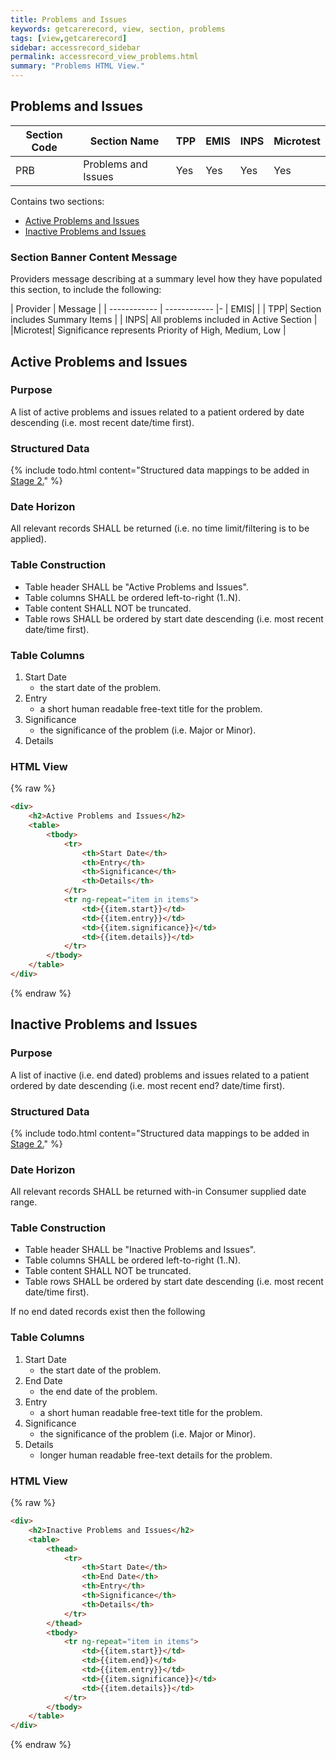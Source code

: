 ```yaml
---
title: Problems and Issues
keywords: getcarerecord, view, section, problems
tags: [view,getcarerecord]
sidebar: accessrecord_sidebar
permalink: accessrecord_view_problems.html
summary: "Problems HTML View."
---
```


## Problems and Issues ##

| Section Code | Section Name | TPP | EMIS | INPS | Microtest |
| ------------ | ------------ |-----|------|------|-----------|
| PRB | Problems and Issues | Yes | Yes | Yes | Yes |

Contains two sections:

 - [Active Problems and Issues](accessrecord_view_problems.html#active-problems-and-issues)
 - [Inactive Problems and Issues](accessrecord_view_problems.html#inactive-problems-and-issues)


### Section Banner Content Message ###

Providers message describing at a summary level how they have populated this section, to include the following:

| Provider | Message |
| ------------ | ------------ |-
| EMIS|  |
| TPP| Section includes Summary Items  |
| INPS| All problems included in Active Section |
|Microtest|  Significance represents Priority of High, Medium, Low  |


## Active Problems and Issues ##

### Purpose ###

A list of active problems and issues related to a patient ordered by date descending (i.e. most recent date/time first).

### Structured Data ###

{% include todo.html content="Structured data mappings to be added in [Stage 2.](designprinciples_maturity_model.html)" %}

### Date Horizon ###

All relevant records SHALL be returned (i.e. no time limit/filtering is to be applied).

### Table Construction ###

- Table header SHALL be "Active Problems and Issues".
- Table columns SHALL be ordered left-to-right (1..N).
- Table content SHALL NOT be truncated.
- Table rows SHALL be ordered by start date descending (i.e. most recent date/time first).

### Table Columns ###

1. Start Date
	- the start date of the problem.
2. Entry
	- a short human readable free-text title for the problem.
3. Significance
	- the significance of the problem (i.e. Major or Minor).
4. Details

### HTML View ###

{% raw %}
```html
<div>
	<h2>Active Problems and Issues</h2>
	<table>
		<tbody>
			<tr>
				<th>Start Date</th>
				<th>Entry</th>
				<th>Significance</th>
				<th>Details</th>
			</tr>
			<tr ng-repeat="item in items">
				<td>{{item.start}}</td>
				<td>{{item.entry}}</td>
				<td>{{item.significance}}</td>
				<td>{{item.details}}</td>
			</tr>
		</tbody>
	</table>
</div>
```
{% endraw %}

## Inactive Problems and Issues ##

### Purpose ###

A list of inactive (i.e. end dated) problems and issues related to a patient ordered by date descending (i.e. most recent end? date/time first).

### Structured Data ###

{% include todo.html content="Structured data mappings to be added in [Stage 2.](designprinciples_maturity_model.html)" %}

### Date Horizon ###

All relevant records SHALL be returned with-in Consumer supplied date range.

### Table Construction ###

- Table header SHALL be "Inactive Problems and Issues".
- Table columns SHALL be ordered left-to-right (1..N).
- Table content SHALL NOT be truncated.
- Table rows SHALL be ordered by start date descending (i.e. most recent date/time first).

If no end dated records exist then the following 

### Table Columns ###

1. Start Date
	- the start date of the problem.
2. End Date
	- the end date of the problem.
3. Entry
	- a short human readable free-text title for the problem.
4. Significance
	- the significance of the problem (i.e. Major or Minor).
5. Details
	- longer human readable free-text details for the problem.

### HTML View ###

{% raw %}
```html
<div>
	<h2>Inactive Problems and Issues</h2>
	<table>
		<thead>
			<tr>
				<th>Start Date</th>
				<th>End Date</th>
				<th>Entry</th>
				<th>Significance</th>
				<th>Details</th>
			</tr>
		</thead>
		<tbody>
			<tr ng-repeat="item in items">
				<td>{{item.start}}</td>
				<td>{{item.end}}</td>
				<td>{{item.entry}}</td>
				<td>{{item.significance}}</td>
				<td>{{item.details}}</td>
			</tr>
		</tbody>
	</table>
</div>
```
{% endraw %}
